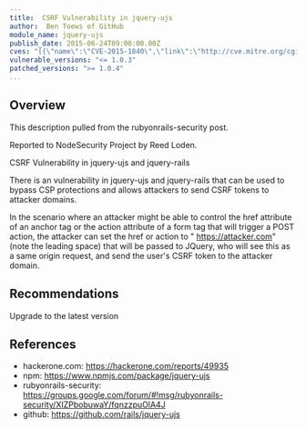 ```yaml
---
title:  CSRF Vulnerability in jquery-ujs
author:  Ben Toews of GitHub
module_name: jquery-ujs
publish_date: 2015-06-24T09:00:00.00Z 
cves: "[{\"name\":\"CVE-2015-1840\",\"link\":\"http://cve.mitre.org/cgi-bin/cvename.cgi?name=CVE-2015-1840\"}]"
vulnerable_versions: "<= 1.0.3"
patched_versions: ">= 1.0.4"
...
```


## Overview

This description pulled from the rubyonrails-security post.

Reported to NodeSecurity Project by Reed Loden.

CSRF Vulnerability in jquery-ujs and jquery-rails 

There is an vulnerability in jquery-ujs and jquery-rails that can be used to 
bypass CSP protections and allows attackers to send CSRF tokens to attacker domains. 

In the scenario where an attacker might be able to control the href attribute of an anchor tag or 
the action attribute of a form tag that will trigger a POST action, the attacker can set the 
href or action to " https://attacker.com" (note the leading space) that will be passed to JQuery, 
who will see this as a same origin request, and send the user's CSRF token to the attacker domain. 

## Recommendations

Upgrade to the latest version

## References

- hackerone.com: https://hackerone.com/reports/49935
- npm: https://www.npmjs.com/package/jquery-ujs
- rubyonrails-security: https://groups.google.com/forum/#!msg/rubyonrails-security/XIZPbobuwaY/fqnzzpuOlA4J
- github: https://github.com/rails/jquery-ujs
